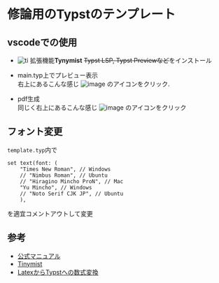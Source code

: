 # 修論用のTypstのテンプレート
## vscodeでの使用
- ![ti](https://github.com/user-attachments/assets/7ab2a6c3-a561-4a04-8a70-f3f83a471422) 拡張機能**Tynymist** ~~Typst LSP, Typst Previewなど~~をインストール

- main.typ上でプレビュー表示 \
  右上にあるこんな感じ ![image](https://github.com/user-attachments/assets/9ca16971-f82a-4452-af57-5e640b69d1c9) のアイコンをクリック.

- pdf生成 \
  同じく右上にあるこんな感じ ![image](https://github.com/user-attachments/assets/740fee65-06ba-4d58-a352-23963d6891fb) のアイコンをクリック

## フォント変更
`template.typ`内で
```typst
set text(font: (
    "Times New Roman", // Windows
    // "Nimbus Roman", // Ubuntu
    // "Hiragino Mincho ProN", // Mac
    "Yu Mincho", // Windows
    // "Noto Serif CJK JP", // Ubuntu
    ),
```
を適宜コメントアウトして変更
  
## 参考
- [公式マニュアル](https://typst.app/docs/)
- [Tinymist](https://github.com/Myriad-Dreamin/tinymist)
- [LatexからTypstへの数式変換](https://tex2typst-math.tompython.com)
